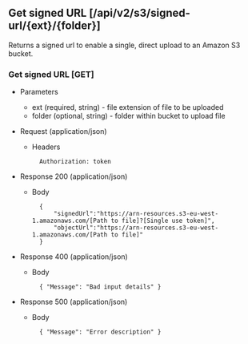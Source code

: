 ﻿



    
## Get signed URL [/api/v2/s3/signed-url/{ext}/{folder}]

Returns a signed url to enable a single, direct upload to an Amazon S3 bucket.
    
### Get signed URL [GET]

+ Parameters

    + ext (required, string) - file extension of file to be uploaded
    + folder (optional, string) - folder within bucket to upload file

+ Request (application/json)

    + Headers
    
            Authorization: token
            
+ Response 200 (application/json)

    + Body
    
            {
                "signedUrl":"https://arn-resources.s3-eu-west-1.amazonaws.com/[Path to file]?[Single use token]",
                "objectUrl":"https://arn-resources.s3-eu-west-1.amazonaws.com/[Path to file]"
            }

+ Response 400 (application/json)

    + Body
    
            { "Message": "Bad input details" }
  
+ Response 500 (application/json)

    + Body
    
            { "Message": "Error description" }





